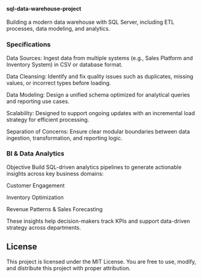 #### sql-data-warehouse-project
Building a modern data warehouse with SQL Server, including ETL processes, data modeling, and analytics.


### Specifications
Data Sources: Ingest data from multiple systems (e.g., Sales Platform and Inventory System) in CSV or database format.

Data Cleansing: Identify and fix quality issues such as duplicates, missing values, or incorrect types before loading.

Data Modeling: Design a unified schema optimized for analytical queries and reporting use cases.

Scalability: Designed to support ongoing updates with an incremental load strategy for efficient processing.

Separation of Concerns: Ensure clear modular boundaries between data ingestion, transformation, and reporting logic.

### BI & Data Analytics
Objective
Build SQL-driven analytics pipelines to generate actionable insights across key business domains:

Customer Engagement

Inventory Optimization

Revenue Patterns & Sales Forecasting

These insights help decision-makers track KPIs and support data-driven strategy across departments.

## License
This project is licensed under the MIT License. You are free to use, modify, and distribute this project with proper attribution.
